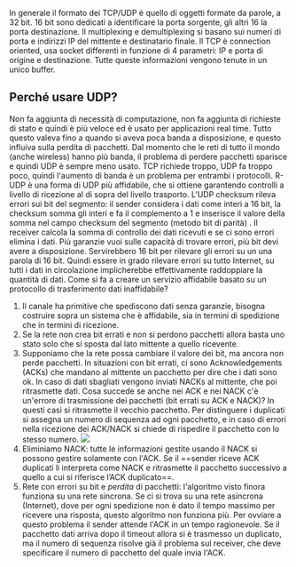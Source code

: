 In generale il formato dei TCP/UDP è quello di oggetti formate da parole, a 32 bit. 16 bit sono dedicati a identificare la porta sorgente, gli altri 16 la porta destinazione. Il multiplexing e demultiplexing si basano sui numeri di porta e indirizzi IP del mittente e destinatario finale.
Il TCP è connection oriented, usa socket differenti in funzione di 4 parametri: IP e porta di origine e destinazione.
Tutte queste informazioni vengono tenute in un unico buffer.
## Perché usare UDP?
Non fa aggiunta di necessità di computazione, non fa aggiunta di richieste di stato e quindi è più veloce ed è usato per applicazioni real time. Tutto questo valeva fino a quando si aveva poca banda a disposizione, e questo influiva sulla perdita di pacchetti. Dal momento che le reti di tutto il mondo (anche wireless) hanno più banda, il problema di perdere pacchetti sparisce e quindi UDP è sempre meno usato.
TCP richiede troppo, UDP fa troppo poco, quindi l'aumento di banda è un problema per entrambi i protocolli.
R-UDP è una forma di UDP più affidabile, che si ottiene  garantendo controlli a livello di ricezione al di sopra del livello trasporto.
L'UDP checksum rileva errori sui bit del segmento: il sender considera i dati come interi a 16 bit, la checksum somma gli interi e fa il complemento a 1 e inserisce il valore della somma nel campo checksum del segmento (metodo bit di parità) . Il receiver calcola la somma di controllo dei dati ricevuti e se ci sono errori elimina i dati. 
Più garanzie vuoi sulle capacità di trovare errori, più bit devi avere a disposizione. Servirebbero 16 bit per rilevare gli errori su un una parola di 16 bit. Quindi essere in grado rilevare errori su tutto Internet, su tutti i dati in circolazione implicherebbe effettivamente raddoppiare la quantità di dati.
Come si fa a creare un servizio affidabile basato su un protocollo di trasferimento dati inaffidabile?
1. Il canale ha primitive che spediscono dati senza garanzie, bisogna costruire sopra un sistema che è affidabile, sia in termini di spedizione che in termini di ricezione. 
2. Se la rete non crea bit errati e non si perdono pacchetti allora basta uno stato solo che si sposta dal lato mittente a quello ricevente.
3. Supponiamo che la rete possa cambiare il valore dei bit, ma ancora non perde pacchetti. In situazioni con bit errati, ci sono Acknowledgements (ACKs) che mandano al mittente un pacchetto per dire che i dati sono ok. In caso di dati sbagliati vengono inviati NACKs al mittente, che poi ritrasmette dati. Cosa succede se anche nei ACK e nei NACK c'è un'errore di trasmissione dei pacchetti (bit errati su ACK e NACK)? In questi casi si ritrasmette il vecchio pacchetto. Per distinguere i duplicati si assegna un numero di sequenza ad ogni pacchetto, e in caso di errori nella ricezione dei ACK/NACK si chiede di rispedire il pacchetto con lo stesso numero.
![](https://cdn.discordapp.com/attachments/709137329129914451/1087384707509014728/image.png)
4. Eliminiamo NACK: tutte le informazioni gestite usando il NACK si possono gestire solamente con l'ACK. Se il ==sender riceve ACK duplicati li interpreta come NACK e ritrasmette il pacchetto successivo a quello a cui si riferisce l’ACK duplicato==.
5. Rete con errori su bit e *perdita* di pacchetti: l'algoritmo visto finora funziona su una rete sincrona. Se ci si trova su una rete asincrona (Internet), dove per ogni spedizione non è dato il tempo massimo per ricevere una risposta, questo algoritmo non funziona più. Per ovviare a questo problema il sender attende l'ACK in un tempo ragionevole. Se il pacchetto dati arriva dopo il timeout allora si è trasmesso un duplicato, ma il numero di sequenza risolve già il problema sul receiver, che deve specificare il numero di pacchetto del quale invia l'ACK.